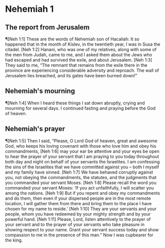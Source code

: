 # Nehemiah 1

## The report from Jerusalem
¶[Neh 1:1] These are the words of Nehemiah son of Hacaliah: It so happened that in the month of Kislev, in the twentieth year, I was in Susa the citadel.
[Neh 1:2] Hanani, who was one of my relatives, along with some of the men from Judah, came to me, and I asked them about the Jews who had escaped and had survived the exile, and about Jerusalem.
[Neh 1:3] They said to me, “The remnant that remains from the exile there in the province are experiencing considerable adversity and reproach. The wall of Jerusalem lies breached, and its gates have been burned down!”

## Nehemiah's mourning
¶[Neh 1:4] When I heard these things I sat down abruptly, crying and mourning for several days. I continued fasting and praying before the God of heaven.

## Nehemiah's prayer
¶[Neh 1:5] Then I said, “Please, O Lord God of heaven, great and awesome God, who keeps his loving covenant with those who love him and obey his commandments,
[Neh 1:6] may your ear be attentive and your eyes be open to hear the prayer of your servant that I am praying to you today throughout both day and night on behalf of your servants the Israelites. I am confessing the sins of the Israelites that we have committed against you – both I myself and my family have sinned.
[Neh 1:7] We have behaved corruptly against you, not obeying the commandments, the statutes, and the judgments that you commanded your servant Moses.
[Neh 1:8] Please recall the word you commanded your servant Moses: ‘If you act unfaithfully, I will scatter you among the nations.
[Neh 1:9] But if you repent and obey my commandments and do them, then even if your dispersed people are in the most remote location, I will gather them from there and bring them to the place I have chosen for my name to reside.’
[Neh 1:10] They are your servants and your people, whom you have redeemed by your mighty strength and by your powerful hand.
[Neh 1:11] Please, Lord, listen attentively to the prayer of your servant and to the prayer of your servants who take pleasure in showing respect to your name. Grant your servant success today and show compassion to me in the presence of this man.” Now I was cupbearer for the king.
